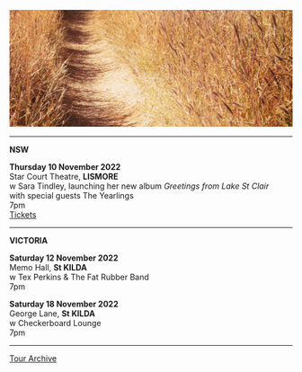 ![](data/image/news/tourbanner2.jpg)

* * * * *

**NSW**

**Thursday 10 November 2022**\
Star Court Theatre, **LISMORE**\
w Sara Tindley, launching her new album *Greetings from Lake St Clair*\
with special guests The Yearlings\
7pm\
[Tickets](https://www.starcourttheatre.com.au/events/80280)

* * * * *

**VICTORIA**

**Saturday 12 November 2022**\
Memo Hall, **St KILDA**\
w Tex Perkins & The Fat Rubber Band\
7pm

**Saturday 18 November 2022**\
George Lane, **St KILDA**\
w Checkerboard Lounge\
7pm

* * * * * 

[Tour Archive](tour/archive)
